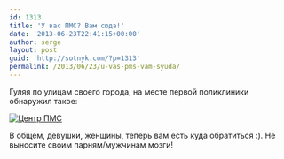```yaml
---
id: 1313
title: 'У вас ПМС? Вам сюда!'
date: '2013-06-23T22:41:15+00:00'
author: serge
layout: post
guid: 'http://sotnyk.com/?p=1313'
permalink: /2013/06/23/u-vas-pms-vam-syuda/
---
```


Гуляя по улицам своего города, на месте первой поликлиники обнаружил такое:

[![Центр ПМС](http://localhost/wp-content/uploads/2013/06/Centr-PMS.jpg)](http://localhost/wp-content/uploads/2013/06/Centr-PMS.jpg)

В общем, девушки, женщины, теперь вам есть куда обратиться :). Не выносите своим парням/мужчинам мозги!
